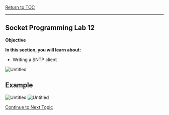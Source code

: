 <a href="https://github.com/CyberTrainingUSAF/04-IDE-s-and-Algorithms-Pt.-1/blob/master/00-Table-of-Contents.md" rel="Return to TOC"> Return to TOC </a>

---

## Socket Programming Lab 12

**Objective**

**In this section, you will learn about:**
* Writing a SNTP client

![Untitled](https://user-images.githubusercontent.com/47218652/60994825-dd5d5480-a316-11e9-8892-4e3a3af9bcdb.png)

## Example

![Untitled](https://user-images.githubusercontent.com/47218652/60994720-a8510200-a316-11e9-8c4a-e5fc57e587eb.png)
![Untitled](https://user-images.githubusercontent.com/47218652/60994786-c880c100-a316-11e9-8bf9-9f41d973fabe.png)

<a href="https://github.com/Bpmhome/Socket-Programming/blob/master/Socket%20Programming%20Lab13.md" > Continue to Next Topic </a>
